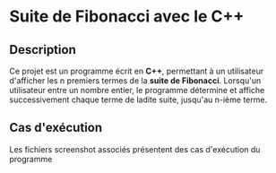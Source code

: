 # Suite de Fibonacci avec le C++

## Description
Ce projet est un programme écrit en **C++**, permettant à un utilisateur d'afficher les n premiers termes de la **suite de Fibonacci**. Lorsqu'un utilisateur entre un nombre entier, le programme détermine et affiche successivement chaque terme de ladite suite, jusqu'au n-ième terme.

## Cas d'exécution
Les fichiers screenshot associés présentent des cas d'exécution du programme
